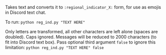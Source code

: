 Takes text and converts it to `:regional_indicator_X:` form, for use as emojis in Discord text chat. 

To run:
`python reg_ind.py "TEXT HERE"`

Only letters are transformed, all other characters are left alone (spaces are doubled). Caps ignored. Messages will be reduced to 2000 characters (to fit into Discord text box). Pass optional third argument `false` to ignore this limitation:
`python reg_ind.py "TEXT HERE" false`
